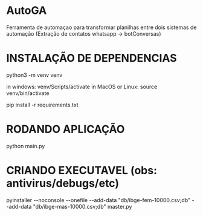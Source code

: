 # AutoGA
Ferramenta de automaçao para transformar planilhas entre dois sistemas de automação (Extração de contatos  whatsapp -> botConversas) 

# INSTALAÇÃO DE DEPENDENCIAS

python3 -m venv venv

in windows:
venv/Scripts/activate
in MacOS or Linux:
source venv/bin/activate

pip install -r requirements.txt

# RODANDO APLICAÇÃO
python main.py

# CRIANDO EXECUTAVEL (obs: antivirus/debugs/etc)
pyinstaller --noconsole --onefile --add-data "db/ibge-fem-10000.csv;db" --add-data "db/ibge-mas-10000.csv;db" master.py

